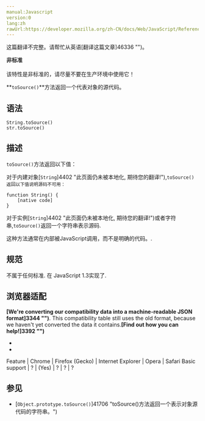 ```yaml
---
manual:Javascript
version:0
lang:zh
rawUrl:https://developer.mozilla.org/zh-CN/docs/Web/JavaScript/Reference/Global_Objects/String/toSource
---
```




这篇翻译不完整。请帮忙从英语[翻译这篇文章]46336 "")。






**非标准**<br></br>该特性是非标准的，请尽量不要在生产环境中使用它！





**`toSource()`**方法返回一个代表对象的源代码。


## 语法<a name="语法"></a>

```
String.toSource()
str.toSource()

```

## 描述<a name="描述"></a>


`toSource()`方法返回以下值：



对于内建对象[`String`]4402 "此页面仍未被本地化, 期待您的翻译!"),`toSource()返回以下值说明源码不可用：`


```
function String() {
    [native code]
}
```


对于实例[`String`]4402 "此页面仍未被本地化, 期待您的翻译!")或者字符串,`toSource()`返回一个字符串表示源码.



这种方法通常在内部被JavaScript调用，而不是明确的代码。.


## 规范<a name="规范"></a>


不属于任何标准. 在 JavaScript 1.3实现了.


## 浏览器适配<a name="浏览器适配"></a>


**[We&#39;re converting our compatibility data into a machine-readable JSON format]3344 "")**. This compatibility table still uses the old format, because we haven&#39;t yet converted the data it contains.**[Find out how you can help!]3392 "")**


* 
* 

Feature | Chrome | Firefox (Gecko) | Internet Explorer | Opera | Safari 
Basic support | ? | (Yes) | ? | ? | ? 





## 参见<a name="参见"></a>

* [`Object.prototype.toSource()`]41706 "toSource()方法返回一个表示对象源代码的字符串。")



